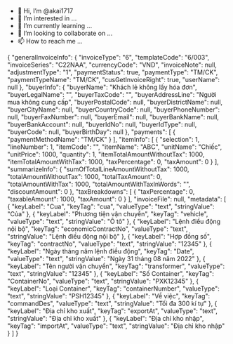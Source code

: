 - 👋 Hi, I’m @akai1717
- 👀 I’m interested in ...
- 🌱 I’m currently learning ...
- 💞️ I’m looking to collaborate on ...
- 📫 How to reach me ...

<!---
akai1717/akai1717 is a ✨ special ✨ repository because its `README.md` (this file) appears on your GitHub profile.
You can click the Preview link to take a look at your changes.
--->

{
    "generalInvoiceInfo": {
        "invoiceType": "6",
        "templateCode": "6/003",
        "invoiceSeries": "C22NAA",
        "currencyCode": "VND",
        "invoiceNote": null,
        "adjustmentType": "1",
        "paymentStatus": true,
        "paymentType": "TM/CK",
        "paymentTypeName": "TM/CK",
        "cusGetInvoiceRight": true,
        "userName": null
    },
    "buyerInfo": {
        "buyerName": "Khách lẻ không lấy hóa đơn",
        "buyerLegalName": "",
        "buyerTaxCode": "",
        "buyerAddressLine": "Người mua không cung cấp",
        "buyerPostalCode": null,
        "buyerDistrictName": null,
        "buyerCityName": null,
        "buyerCountryCode": null,
        "buyerPhoneNumber": null,
        "buyerFaxNumber": null,
        "buyerEmail": null,
        "buyerBankName": null,
        "buyerBankAccount": null,
        "buyerIdNo": null,
        "buyerIdType": null,
        "buyerCode": null,
        "buyerBirthDay": null
    },
    "payments": [
        {
            "paymentMethodName": "TM/CK"
        }
    ],
    "itemInfo": [
        {
            "selection": 1,
            "lineNumber": 1,
            "itemCode": "",
            "itemName": "ABC",
            "unitName": "Chiếc",
            "unitPrice": 1000,
            "quantity": 1,
            "itemTotalAmountWithoutTax": 1000,
            "itemTotalAmountWithTax": 1000,
            "taxPercentage": 0,
            "taxAmount": 0
        }
    ],
    "summarizeInfo": {
        "sumOfTotalLineAmountWithoutTax": 1000,
        "totalAmountWithoutTax": 1000,
        "totalTaxAmount": 0,
        "totalAmountWithTax": 1000,
        "totalAmountWithTaxInWords": "",
        "discountAmount": 0
    },
    "taxBreakdowns": [
        {
            "taxPercentage": 0,
            "taxableAmount": 1000,
            "taxAmount": 0
        }
    ],
    "invoiceFile": null,
    "metadata": [
        {
            "keyLabel": "Cua",
            "keyTag": "cua",
            "valueType": "text",
            "stringValue": "Của"
        },
        {
            "keyLabel": "Phương tiện vận chuyển",
            "keyTag": "vehicle",
            "valueType": "text",
            "stringValue": "Ô tô"
        },
        {
            "keyLabel": "Lệnh điều động nội bộ",
            "keyTag": "economicContractNo",
            "valueType": "text",
            "stringValue": "Lệnh điều động nội bộ"
        },
        {
            "keyLabel": "Hợp đồng số",
            "keyTag": "contractNo",
            "valueType": "text",
            "stringValue": "12345"
        },
        {
            "keyLabel": "Ngày tháng năm lệnh điều động",
            "keyTag": "Date",
            "valueType": "text",
            "stringValue": "Ngày 31 tháng 08 năm 2022"
        },
        {
            "keyLabel": "Tên người vận chuyển",
            "keyTag": "transformer",
            "valueType": "text",
            "stringValue": "12345"
        },
        {
            "keyLabel": "Số Container",
            "keyTag": "ContainerNo",
            "valueType": "text",
            "stringValue": "PXK12345"
        },
        {
            "keyLabel": "Loại Container",
            "keyTag": "containerNumber",
            "valueType": "text",
            "stringValue": "PSH12345"
        },
        {
            "keyLabel": "Về việc",
            "keyTag": "commandDes",
            "valueType": "text",
            "stringValue": "Tối đa 300 kí tự"
        },
        {
            "keyLabel": "Địa chỉ kho xuất",
            "keyTag": "exportAt",
            "valueType": "text",
            "stringValue": "Địa chỉ kho xuất"
        },
        {
            "keyLabel": "Địa chỉ kho nhập",
            "keyTag": "importAt",
            "valueType": "text",
            "stringValue": "Địa chỉ kho nhập"
        }
    ]
}
